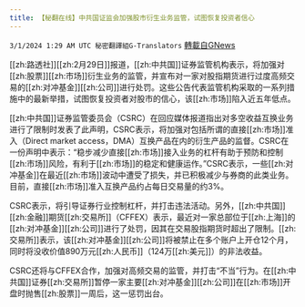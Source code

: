 ```yaml
---
title: 【秘翻在线】中共国证监会加强股市衍生业务监管，试图恢复投资者信心
---
```

`3/1/2024 1:29 AM UTC 秘密翻譯組G-Translators` [轉載自GNews](https://gnews.org/articles/2354639)

[[zh:路透社]][[zh:2月29日]]报道，[[zh:中共国]]证券监管机构表示，将加强对[[zh:股票]][[zh:市场]]衍生业务的监管，并宣布对一家对股指期货进行过度高频交易的[[zh:对冲基金]][[zh:公司]]进行处罚。这些公告代表监管机构采取的一系列措施中的最新举措，试图恢复投资者对股市的信心，该[[zh:市场]]陷入近五年低点。

[[zh:中共国]]证券监管委员会（CSRC）在回应媒体报道指出对多空收益互换业务进行了限制时发表了此声明，CSRC表示，将加强对包括所谓的直接[[zh:市场]]准入（Direct market access，DMA）互换产品在内的衍生产品的监督。CSRC在一份声明中表示：“稳步减少直接[[zh:市场]]接入业务的杠杆有助于预防和控制[[zh:市场]]风险，有利于[[zh:市场]]的稳定和健康运作。”CSRC表示，一些[[zh:对冲基金]]在最近[[zh:市场]]波动中遭受了损失，并已积极减少与券商的此类业务。目前，直接[[zh:市场]]准入互换产品约占每日交易量的约3%。

CSRC表示，将引导证券行业控制杠杆，并打击违法活动。另外，[[zh:中共国]][[zh:金融]]期货[[zh:交易所]]（CFFEX）表示，最近对一家总部位于[[zh:上海]]的[[zh:对冲基金]][[zh:公司]]进行了处罚，因其在交易股指期货时超出了限制。[[zh:交易所]]表示，该[[zh:对冲基金]][[zh:公司]]将被禁止在多个账户上开仓12个月，同时将没收价值890万元[[zh:人民币]]（124万[[zh:美元]]）的非法收益。

CSRC还将与CFFEX合作，加强对高频交易的监管，并打击“不当”行为。在[[zh:中共国]]证券[[zh:交易所]]暂停一家主要[[zh:对冲基金]][[zh:公司]]在[[zh:市场]]开盘时抛售[[zh:股票]]一周后，这一惩罚出台。
